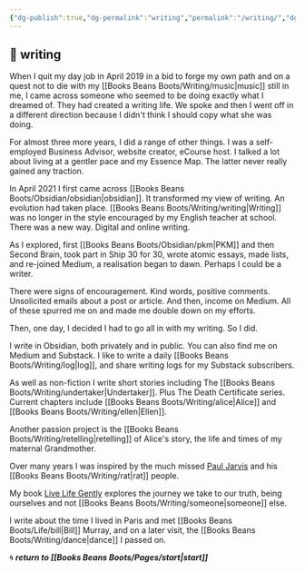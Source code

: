 ```yaml
---
{"dg-publish":true,"dg-permalink":"writing","permalink":"/writing/","dgHomeLink":true,"dgPassFrontmatter":false}
---
```



## 🌿 writing

When I quit my day job in April 2019 in a bid to forge my own path and on a quest not to die with my [[Books Beans Boots/Writing/music|music]] still in me, I came across someone who seemed to be doing exactly what I dreamed of. They had created a writing life. We spoke and then I went off in a different direction because I didn't think I should copy what she was doing.

For almost three more years, I did a range of other things. I was a self-employed Business Advisor, website creator, eCourse host. I talked a lot about living at a gentler pace and my Essence Map. The latter never really gained any traction.

In April 2021 I first came across [[Books Beans Boots/Obsidian/obsidian|obsidian]]. It transformed my view of writing. An evolution had taken place. [[Books Beans Boots/Writing/writing|Writing]] was no longer in the style encouraged by my English teacher at school. There was a new way. Digital and online writing. 

As I explored, first [[Books Beans Boots/Obsidian/pkm|PKM]] and then Second Brain, took part in Ship 30 for 30, wrote atomic essays, made lists, and re-joined Medium, a realisation began to dawn. Perhaps I could be a writer.

There were signs of encouragement. Kind words, positive comments. Unsolicited emails about a post or article. And then, income on Medium. All of these spurred me on and made me double down on my efforts.

Then, one day, I decided I had to go all in with my writing. So I did.

I write in Obsidian, both privately and in public. You can also find me on Medium and Substack. I like to write a daily [[Books Beans Boots/Writing/log|log]], and share writing logs for my Substack subscribers.

As well as non-fiction I write short stories including The [[Books Beans Boots/Writing/undertaker|Undertaker]]. Plus The Death Certificate series. Current chapters include [[Books Beans Boots/Writing/alice|Alice]] and [[Books Beans Boots/Writing/ellen|Ellen]].

Another passion project is the [[Books Beans Boots/Writing/retelling|retelling]] of Alice's story, the life and times of my maternal Grandmother.

Over many years I was inspired by the much missed [Paul Jarvis](https://usefathom.com/pjrvs) and his [[Books Beans Boots/Writing/rat|rat]] people.

My book [Live Life Gently](https://booksbeansboots.co.uk/llgindex/) explores the journey we take to our truth, being ourselves and not [[Books Beans Boots/Writing/someone|someone]] else.

I write about the time I lived in Paris and met [[Books Beans Boots/Life/bill|Bill]] Murray, and on a later visit, the [[Books Beans Boots/Writing/dance|dance]] I passed on.

🌀 ***return to [[Books Beans Boots/Pages/start|start]]***